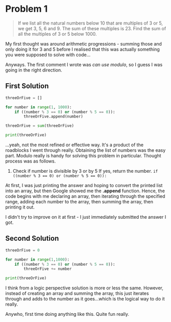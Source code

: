 # Problem 1

> If we list all the natural numbers below 10 that are multiples of 3 or 5, we get 3, 5, 6 and 9. The sum of these multiples is 23.
> Find the sum of all the multiples of 3 or 5 below 1000.

My first thought was around arithmetic progressions - summing those and only doing it for 3 and 5 before I realised that this was actually something you were supposed to solve with code...

Anyways. The first comment I wrote was *can use modulo*, so I guess I was going in the right direction.



## First Solution

```python
threeOrFive = []

for number in range(1, 1000):
    if ((number % 3 == 0) or (number % 5 == 0)):
        threeOrFive.append(number)

threeOrFive = sum(threeOrFive)

print(threeOrFive)
```


...yeah, not the most refined or effective way. It's a product of the roadblocks I went through really. Obtaining the list of numbers was the easy part. Modulo really is handy for solving this problem in particular. Thought process was as follows. 

1. Check if number is divisible by 3 or by 5
If yes, return the number. 
`if ((number % 3 == 0) or (number % 5 == 0)):`

At first, I was just printing the answer and hoping to convert the printed list into an array, but then Google showed me the **.append** function. Hence, the code begins with me declaring an array, then iterating through the specified range, adding each number to the array, then summing the array, then printing it out.

I didn't try to improve on it at first - I just immediately submitted the answer I got. 


## Second Solution

```python
threeOrFive = 0

for number in range(1,1000):
    if ((number % 3 == 0) or (number % 5 == 0)):
        threeOrFive += number

print(threeOrFive)
```

I think from a logic perspective solution is more or less the same. However, instead of creating an array and summing the array, this just iterates through and adds to the number as it goes...which is the logical way to do it really. 


Anywho, first time doing anything like this. Quite fun really. 
